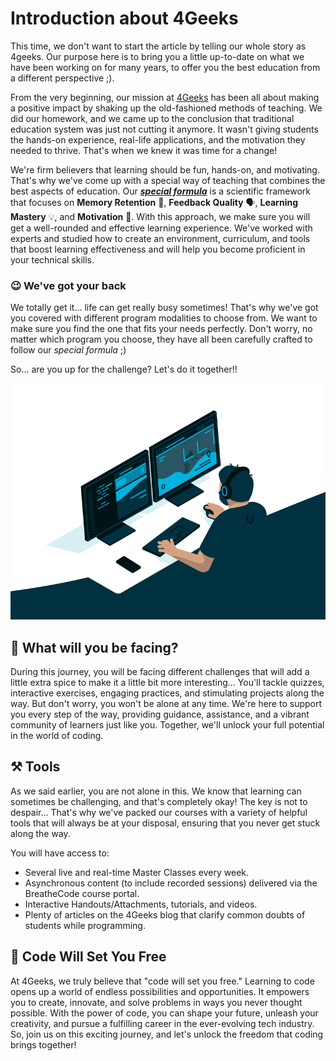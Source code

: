 # Introduction about 4Geeks

This time, we don't want to start the article by telling our whole story as 4geeks. Our purpose here is to bring you a little up-to-date on what we have been working on for many years, to offer you the best education from a different perspective ;).

From the very beginning, our mission at [4Geeks](https://4geeks.com/about-us) has been all about making a positive impact by shaking up the old-fashioned methods of teaching. We did our homework, and we came up to the conclusion that traditional education system was just not cutting it anymore. It wasn't giving students the hands-on experience, real-life applications, and the motivation they needed to thrive. That's when we knew it was time for a change!

We're firm believers that learning should be fun, hands-on, and motivating. That's why we've come up with a special way of teaching that combines the best aspects of education. Our ***[special formula](https://4geeksacademy.notion.site/4geeksacademy/Mastering-Technical-Knowledge-984d2df394c44aedb05987311ccfcf06)*** is a scientific framework that focuses on **Memory Retention** 🧠, **Feedback Quality** 🗣️, **Learning Mastery** 💡, and **Motivation** 💪. With this approach, we make sure you will get a well-rounded and effective learning experience. We've worked with experts and studied how to create an environment, curriculum, and tools that boost learning effectiveness and will help you become proficient in your technical skills.

### 😉 We've got your back

We totally get it... life can get really busy sometimes! That's why we've got you covered with different program modalities to choose from. We want to make sure you find the one that fits your needs perfectly. Don't worry, no matter which program you choose, they have all been carefully crafted to follow our *special formula* ;)

So... are you up for the challenge? Let's do it together!!

![programming GIF](../images/programming.GIF)

## 🤔 What will you be facing?

During this journey, you will be facing different challenges that will add a little extra spice to make it a little bit more interesting... You'll tackle quizzes, interactive exercises, engaging practices, and stimulating projects along the way. But don't worry, you won't be alone at any time. We're here to support you every step of the way, providing guidance, assistance, and a vibrant community of learners just like you. Together, we'll unlock your full potential in the world of coding.

## ⚒️ Tools

As we said earlier, you are not alone in this. We know that learning can sometimes be challenging, and that's completely okay! The key is not to despair... That's why we've packed our courses with a variety of helpful tools that will always be at your disposal, ensuring that you never get stuck along the way.

You will have access to:

- Several live and real-time Master Classes every week.
- Asynchronous content (to include recorded sessions) delivered via the BreatheCode course portal.
- Interactive Handouts/Attachments, tutorials, and videos.
- Plenty of articles on the 4Geeks blog that clarify common doubts of students while programming.

## 🌱 Code Will Set You Free

At 4Geeks, we truly believe that "code will set you free." Learning to code opens up a world of endless possibilities and opportunities. It empowers you to create, innovate, and solve problems in ways you never thought possible. With the power of code, you can shape your future, unleash your creativity, and pursue a fulfilling career in the ever-evolving tech industry. So, join us on this exciting journey, and let's unlock the freedom that coding brings together!



